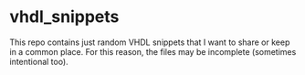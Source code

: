 # vhdl_snippets

This repo contains just random VHDL snippets that I want to share or keep in a common place. 
For this reason, the files may be incomplete (sometimes intentional too).
